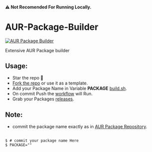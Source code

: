 #### ⚠️ Not Recomended For Running Locally.

# AUR-Package-Builder

[![AUR Package Builder](https://github.com/Tokito-Kun/aur-package-builder/actions/workflows/build.yml/badge.svg)](https://github.com/Tokito-Kun/aur-package-builder/actions/workflows/build.yml)

Extensive AUR Package builder

## Usage:
* Star the repo :eyes:
 * [Fork the repo](https://github.com/Tokito-Kun/aur-package-builder/fork) or use it as a template.
 * Add your Package Name in Variable **PACKAGE** [build.sh](./config.conf).
 * On commit Push the [workflow](../../actions/workflows/build.yml) will Run.
 * Grab your Packages [releases](../../releases).

## Note:
 * commit the package name exactly as in [AUR Package Repository](https://aur.archlinux.org/).

 ##
```console
$ # commit your package name Here
$ PACKAGE=""
```
